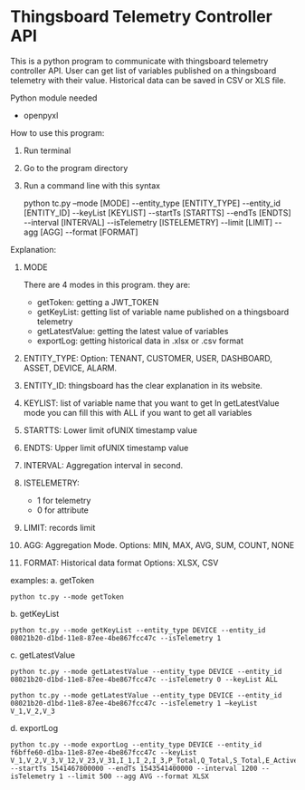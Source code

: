 # Thingsboard Telemetry Controller API

This is a python program to communicate with thingsboard telemetry controller API. User can get list of variables published on a thingsboard telemetry with their value. Historical data can be saved in CSV or XLS file.

Python module needed
-	openpyxl

How to use this program:
1.	Run terminal
2.	Go to the program directory
3.	Run a command line with this syntax
    
    python tc.py –mode [MODE] --entity_type [ENTITY_TYPE] --entity_id [ENTITY_ID] --keyList [KEYLIST] --startTs [STARTTS] --endTs 
    [ENDTS] --interval [INTERVAL] --isTelemetry [ISTELEMETRY] --limit [LIMIT] --agg [AGG] --format [FORMAT]
    
Explanation:
1.	MODE 

    There are 4 modes in this program. they are:
    
    -   getToken:
        getting a JWT_TOKEN
    -   getKeyList:
        getting list of variable name published on a thingsboard telemetry
    -   getLatestValue:
        getting the latest value of variables
    -   exportLog:
        getting historical data in .xlsx or .csv format

2.	ENTITY_TYPE:
    Option: TENANT, CUSTOMER, USER, DASHBOARD, ASSET, DEVICE, ALARM.
3.	ENTITY_ID: thingsboard has the clear explanation in its website.
4.	KEYLIST:
    list of variable name that you want to get
    In getLatestValue mode you can fill this with ALL if you want to get all variables
5.	STARTTS:
    Lower limit ofUNIX timestamp value 
6.	ENDTS:
    Upper limit ofUNIX timestamp value 
7.	INTERVAL:
    Aggregation interval in second.
8.	ISTELEMETRY:
    -   1 for telemetry
    -   0 for attribute
9.	LIMIT:
    records limit
10.	AGG:
    Aggregation Mode.
    Options: MIN, MAX, AVG, SUM, COUNT, NONE
11.	FORMAT:
    Historical data format
    Options: XLSX, CSV

examples:
a.	getToken

    python tc.py --mode getToken

b.	getKeyList

    python tc.py --mode getKeyList --entity_type DEVICE --entity_id 08021b20-d1bd-11e8-87ee-4be867fcc47c --isTelemetry 1

c.	getLatestValue

    python tc.py --mode getLatestValue --entity_type DEVICE --entity_id 08021b20-d1bd-11e8-87ee-4be867fcc47c --isTelemetry 0 --keyList ALL

    python tc.py --mode getLatestValue --entity_type DEVICE --entity_id 08021b20-d1bd-11e8-87ee-4be867fcc47c --isTelemetry 1 –keyList V_1,V_2,V_3

d.	exportLog

    python tc.py --mode exportLog --entity_type DEVICE --entity_id f6bffe60-d1ba-11e8-87ee-4be867fcc47c --keyList V_1,V_2,V_3,V_12,V_23,V_31,I_1,I_2,I_3,P_Total,Q_Total,S_Total,E_Active,E_Reactive,PF_avg,Freq,VTHD1,VTHD2,VTHD3,ITHD1,ITHD2,ITHD3 --startTs 1541467800000 --endTs 1543541400000 --interval 1200 --isTelemetry 1 --limit 500 --agg AVG --format XLSX
